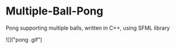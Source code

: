 # Multiple-Ball-Pong
Pong supporting multiple balls, written in C++, using SFML library


![]("pong .gif")
